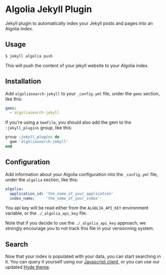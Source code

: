 # Algolia Jekyll Plugin

Jekyll plugin to automatically index your Jekyll posts and pages into an
Algolia index.

## Usage

```shell
$ jekyll algolia push
```

This will push the content of your jekyll website to your Algolia index.

## Installation

Add `algoliasearch-jekyll` to your `_config.yml` file, under the `gems` section,
like this:

```yaml
gems:
  - algoliasearch-jekyll
```

If you're using a `Gemfile`, you should also add the gem to the
`:jekyll_plugins` group, like this:

```ruby
group :jekyll_plugins do
  gem 'algoliasearch-jekyll'
end
```

## Configuration

Add information about your Algolia configuration into the `_config.yml` file,
under the `algolia` section, like this:

```yaml
algolia:
  application_id: 'the_name_of_your_application'
  index_name:     'the_name_of_your_index'
```

You api key will be read either from the `ALGOLIA_API_KEY` environment variable,
or the `./_algolia_api_key` file.

Note that if you decide to use the `./_algolia_api_key` approach, we strongly
encourage you to not track this file in your versionning system.

## Search

Now that your index is populated with your data, you can start searching in it.
You can query it yourself using our [Javascript client][1], or you can use
our updated [Hyde theme][2].


[1]: https://www.algolia.com/doc/javascript
[2]: https://github.com/algolia/algoliasearch-jekyll-hyde
